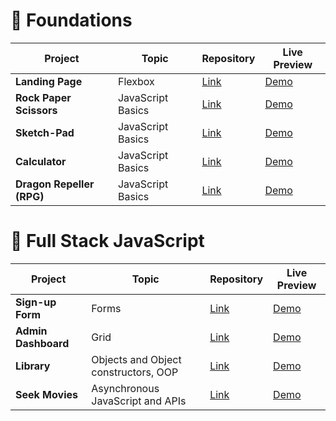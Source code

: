 # 🎈 Foundations

| Project | Topic|Repository| Live Preview|                      
|--|-----|-----|------|
|**Landing Page**| Flexbox |[Link](https://github.com/rrabbi8/personal-projects/tree/main/landing-page)     |   [Demo](https://rrabbi8.github.io/personal-projects/landing-page/index.html) 
|**Rock Paper Scissors**|JavaScript Basics| [Link](https://github.com/rrabbi8/personal-projects/tree/main/rock-paper-scissors)     |   [Demo](https://rrabbi8.github.io/personal-projects/rock-paper-scissors/index.html)
|**Sketch-Pad**|JavaScript Basics| [Link](https://github.com/rrabbi8/personal-projects/tree/main/sketch-pad)     |   [Demo](https://rrabbi8.github.io/personal-projects/sketch-pad/index.html) 
|**Calculator** | JavaScript Basics|[Link](https://github.com/rrabbi8/personal-projects/tree/main/calculator)   |   [Demo](https://rrabbi8.github.io/personal-projects/calculator/index.html)
|**Dragon Repeller (RPG)**| JavaScript Basics|[Link](https://github.com/rrabbi8/personal-projects/tree/main/dragon_repeller)     |   [Demo](https://rrabbi8.github.io/personal-projects/dragon_repeller/index.html)


# 🚀 Full Stack JavaScript

| Project | Topic |Repository| Live Preview                       
|----|----|---|---|
|**Sign-up Form**| Forms|[Link](https://github.com/rrabbi8/personal-projects/tree/main/sign-up-form)     |   [Demo](https://rrabbi8.github.io/personal-projects/sign-up-form/index.html)
|**Admin Dashboard**| Grid|[Link](https://github.com/rrabbi8/personal-projects/tree/main/admin-dashboard)     |   [Demo](https://rrabbi8.github.io/personal-projects/admin-dashboard/index.html)
|**Library**| Objects and Object constructors, OOP|[Link](https://github.com/rrabbi8/personal-projects/tree/main/library)     |   [Demo](https://rrabbi8.github.io/personal-projects/library/index.html)
|**Seek Movies**| Asynchronous JavaScript and APIs|[Link](https://github.com/rrabbi8/personal-projects/tree/main/seek-movies)     |   [Demo](https://rrabbi8.github.io/personal-projects/seek-movies/index.html)
